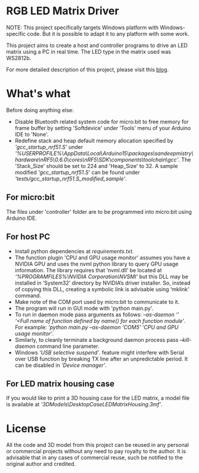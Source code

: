 # RGB LED Matrix Driver
NOTE: This project specifically targets Windows platform with Windows-specific code. But it is possible to adapt it to any platform with some work.

This project aims to create a host and controller programs to drive an LED matrix using a PC in real time. The LED type in the matrix used was WS2812b.

For more detailed description of this project, please visit this [blog](https://sanje2v.wordpress.com/2020/09/21/microbit-controlled-led-matrix-for-cpu-gpu-usage-display-and-audio-output-visualization/).

# What's what

Before doing anything else:
- Disable Bluetooth related system code for micro:bit to free memory for frame buffer by setting 'Softdevice' under 'Tools' menu of your Arduino IDE to 'None'.
- Redefine stack and heap default memory allocation specified by _'gcc_startup_nrf51.S'_ under _'%USERPROFILE%\AppData\Local\Arduino15\packages\sandeepmistry\hardware\nRF5\0.6.0\cores\nRF5\SDK\components\toolchain\gcc'_. The 'Stack_Size' should be set to 224 and 'Heap_Size' to 32. A sample modified _'gcc_startup_nrf51.S'_ can be found under _'tests/gcc_startup_nrf51.S_modified_sample'_.

## For micro:bit

The files under 'controller' folder are to be programmed into micro:bit using Arduino IDE.

## For host PC

- Install python dependencies at _requirements.txt_.
- The function plugin 'CPU and GPU usage monitor' assumes you have a NVIDIA GPU and uses the nvml python library to query GPU usage information. The library requires that ‘nvml.dll’ be located at _‘%PROGRAMFILES%\NVIDIA Corporation\NVSMI’_ but this DLL may be installed in ‘System32’ directory by NVIDIA’s driver installer. So, instead of copying this DLL, creating a symbolic link is advisable using ‘mklink’ command.
- Make note of the COM port used by micro:bit to communicate to it.
- The program will run in GUI mode with 'python main.py'.
- To run in daemon mode pass arguments as follows: _–as-daemon ‘<COM port>’ ‘<Full name of function defined by name() for each function module’_. For example: _‘python main.py –as-daemon ‘COM5’ ‘CPU and GPU usage monitor’_.
- Similarly, to cleanly terminate a background daemon process pass _–kill-daemon_ command line parameter.
- Windows  _‘USB selective suspend’_. feature might interfere with Serial over USB function by breaking TX line after an unpredictable period. It can be disabled in _‘Device manager’_.

## For LED matrix housing case
If you would like to print a 3D housing case for the LED matrix, a model file is available at _'3DModels\DesktopCaseLEDMatrixHousing.3mf'_.


# License
All the code and 3D model from this project can be reused in any personal or commercial projects without any need to pay royalty to the author. It is advisable that in any cases of commercial reuse, such be notified to the original author and credited.
